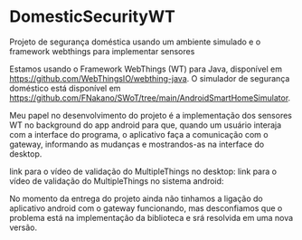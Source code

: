 # DomesticSecurityWT
Projeto de segurança doméstica usando um ambiente simulado e o framework webthings para implementar sensores

Estamos usando o Framework WebThings (WT) para Java, disponível em <https://github.com/WebThingsIO/webthing-java>.
O simulador de segurança doméstico está disponível em <https://github.com/FNakano/SWoT/tree/main/AndroidSmartHomeSimulator>.

Meu papel no desenvolvimento do projeto é a implementação dos sensores WT no background do app android para que, quando um usuário interaja com a interface do programa, o aplicativo faça a comunicação com o gateway, informando as mudanças e mostrandos-as na interface do desktop.

link para o vídeo de validação do MultipleThings no desktop: 
link para o vídeo de validação do MultipleThings no sistema android: 

No momento da entrega do projeto ainda não tinhamos a ligação do aplicativo android com o gateway funcionando, mas desconfiamos que o problema está na implementação da biblioteca e srá resolvida em uma nova versão.
